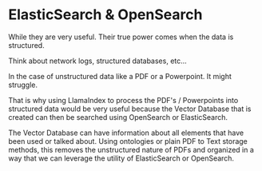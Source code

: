 # ElasticSearch & OpenSearch

While they are very useful. Their true power comes when the data is structured.

Think about network logs, structured databases, etc...

In the case of unstructured data like a PDF or a Powerpoint. It might struggle.

That is why using LlamaIndex to process the PDF's / Powerpoints into structured 
data would be very useful because the Vector Database that is created can then be 
searched using OpenSearch or ElasticSearch.

The Vector Database can have information about all elements that have been used 
or talked about. Using ontologies or plain PDF to Text storage methods, this removes 
the unstructured nature of PDFs and organized in a way that we can leverage the utility
of ElasticSearch or OpenSearch.
